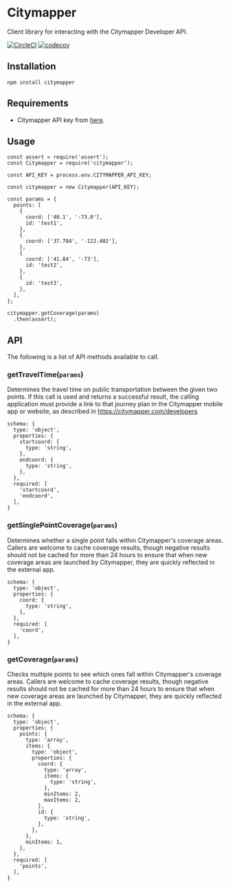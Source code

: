 # Citymapper

Client library for interacting with the Citymapper Developer API.

[![CircleCI](https://circleci.com/gh/coughlanio/citymapper.svg?style=svg)](https://circleci.com/gh/coughlanio/citymapper) [![codecov](https://codecov.io/gh/coughlanio/citymapper/branch/master/graph/badge.svg)](https://codecov.io/gh/coughlanio/citymapper)

## Installation

```
npm install citymapper
````

## Requirements

* Citymapper API key from [here](https://citymapper.3scale.net/).

## Usage

```
const assert = require('assert');
const Citymapper = require('citymapper');

const API_KEY = process.env.CITYMAPPER_API_KEY;

const citymapper = new Citymapper(API_KEY);

const params = {
  points: [
    {
      coord: ['40.1', '-73.0'],
      id: 'test1',
    },
    {
      coord: ['37.784', '-122.402'],
    },
    {
      coord: ['41.84', '-73'],
      id: 'test2',
    },
    {
      id: 'test3',
    },
  ],
};

citymapper.getCoverage(params)
  .then(assert);

```

## API
The following is a list of API methods available to call.

### getTravelTime(`params`)
Determines the travel time on public transportation between the given two points. If this call is used and returns a successful result, the calling application must provide a link to that journey plan in the Citymapper mobile app or website, as described in https://citymapper.com/developers
```
schema: {
  type: 'object',
  properties: {
    startcoord: {
      type: 'string',
    },
    endcoord: {
      type: 'string',
    },
  },
  required: [
    'startcoord',
    'endcoord',
  ],
}
```

### getSinglePointCoverage(`params`)
Determines whether a single point falls within Citymapper's coverage areas. Callers are welcome to cache coverage results, though negative results should not be cached for more than 24 hours to ensure that when new coverage areas are launched by Citymapper, they are quickly reflected in the external app.
```
schema: {
  type: 'object',
  properties: {
    coord: {
      type: 'string',
    },
  },
  required: [
    'coord',
  ],
}
```

### getCoverage(`params`)
Checks multiple points to see which ones fall within Citymapper's coverage areas. Callers are welcome to cache coverage results, though negative results should not be cached for more than 24 hours to ensure that when new coverage areas are launched by Citymapper, they are quickly reflected in the external app.
```
schema: {
  type: 'object',
  properties: {
    points: {
      type: 'array',
      items: {
        type: 'object',
        properties: {
          coord: {
            type: 'array',
            items: {
              type: 'string',
            },
            minItems: 2,
            maxItems: 2,
          },
          id: {
            type: 'string',
          },
        },
      },
      minItems: 1,
    },
  },
  required: [
    'points',
  ],
}
```
